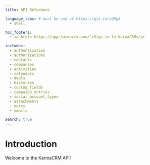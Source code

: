 ```yaml
---
title: API Reference

language_tabs: # must be one of https://git.io/vQNgJ
  - shell

toc_footers:
  - <a href='https://app.karmacrm.com/'>Sign in to karmaCRM</a>

includes:
  - authentication
  - authorizations
  - contacts
  - companies
  - activities
  - calendars
  - deals
  - histories
  - custom_fields
  - campaign_entries
  - social_account_types
  - attachments
  - notes
  - emails

search: true
---
```


# Introduction

Welcome to the KarmaCRM API!
